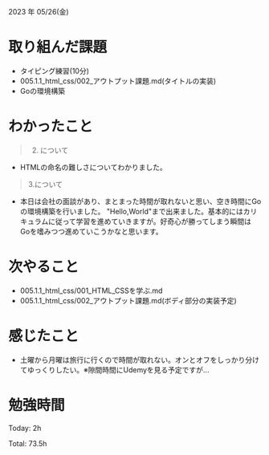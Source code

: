 2023 年 05/26(金)

# 取り組んだ課題

* タイピング練習(10分)
* 005.1.1_html_css/002_アウトプット課題.md(タイトルの実装)
* Goの環境構築

# わかったこと

> 2. について

* HTMLの命名の難しさについてわかりました。

> 3.について

* 本日は会社の面談があり、まとまった時間が取れないと思い、空き時間にGoの環境構築を行いました。
"Hello,World"まで出来ました。基本的にはカリキュラムに従って学習を進めていきますが。好奇心が勝ってしまう瞬間は
Goを嗜みつつ進めていこうかなと思います。

# 次やること

* 005.1.1_html_css/001_HTML_CSSを学ぶ.md
* 005.1.1_html_css/002_アウトプット課題.md(ボディ部分の実装予定)

# 感じたこと

* 土曜から月曜は旅行に行くので時間が取れない。オンとオフをしっかり分けてゆっくりしたい。※隙間時間にUdemyを見る予定ですが...

# 勉強時間

Today: 2h

Total: 73.5h




